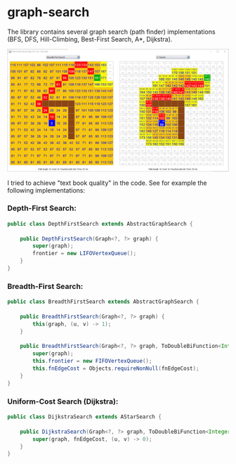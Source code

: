 # graph-search

The library contains several graph search (path finder) implementations (BFS, DFS, Hill-Climbing, Best-First Search, A*, Dijkstra).

![Path Finder Demo](https://github.com/armin-reichert/graph-search/blob/master/graph-search/doc/demoapp.png "Path Finding Demo")


I tried to achieve "text book quality" in the code. See for example the following implementations:

### Depth-First Search:

```java
public class DepthFirstSearch extends AbstractGraphSearch {

	public DepthFirstSearch(Graph<?, ?> graph) {
		super(graph);
		frontier = new LIFOVertexQueue();
	}
}
```

### Breadth-First Search:

```java
public class BreadthFirstSearch extends AbstractGraphSearch {

	public BreadthFirstSearch(Graph<?, ?> graph) {
		this(graph, (u, v) -> 1);
	}

	public BreadthFirstSearch(Graph<?, ?> graph, ToDoubleBiFunction<Integer, Integer> fnEdgeCost) {
		super(graph);
		this.frontier = new FIFOVertexQueue();
		this.fnEdgeCost = Objects.requireNonNull(fnEdgeCost);
	}
}
```

### Uniform-Cost Search (Dijkstra):

```java
public class DijkstraSearch extends AStarSearch {

	public DijkstraSearch(Graph<?, ?> graph, ToDoubleBiFunction<Integer, Integer> fnEdgeCost) {
		super(graph, fnEdgeCost, (u, v) -> 0);
	}
}
```
